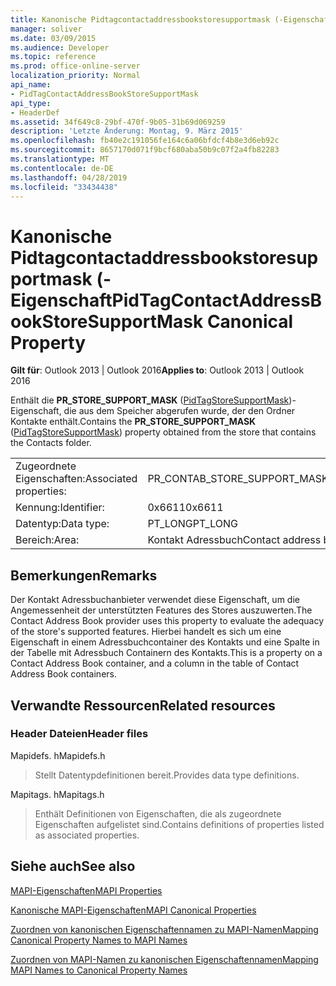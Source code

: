 ```yaml
---
title: Kanonische Pidtagcontactaddressbookstoresupportmask (-Eigenschaft
manager: soliver
ms.date: 03/09/2015
ms.audience: Developer
ms.topic: reference
ms.prod: office-online-server
localization_priority: Normal
api_name:
- PidTagContactAddressBookStoreSupportMask
api_type:
- HeaderDef
ms.assetid: 34f649c8-29bf-470f-9b05-31b69d069259
description: 'Letzte Änderung: Montag, 9. März 2015'
ms.openlocfilehash: fb40e2c191056fe164c6a06bfdcf4b8e3d6eb92c
ms.sourcegitcommit: 8657170d071f9bcf680aba50b9c07f2a4fb82283
ms.translationtype: MT
ms.contentlocale: de-DE
ms.lasthandoff: 04/28/2019
ms.locfileid: "33434438"
---
```

# <a name="pidtagcontactaddressbookstoresupportmask-canonical-property"></a><span data-ttu-id="6fd91-103">Kanonische Pidtagcontactaddressbookstoresupportmask (-Eigenschaft</span><span class="sxs-lookup"><span data-stu-id="6fd91-103">PidTagContactAddressBookStoreSupportMask Canonical Property</span></span>

  
  
<span data-ttu-id="6fd91-104">**Gilt für**: Outlook 2013 | Outlook 2016</span><span class="sxs-lookup"><span data-stu-id="6fd91-104">**Applies to**: Outlook 2013 | Outlook 2016</span></span> 
  
<span data-ttu-id="6fd91-105">Enthält die **PR_STORE_SUPPORT_MASK** ([PidTagStoreSupportMask](pidtagcontactaddressbookstoresupportmask-canonical-property.md))-Eigenschaft, die aus dem Speicher abgerufen wurde, der den Ordner Kontakte enthält.</span><span class="sxs-lookup"><span data-stu-id="6fd91-105">Contains the **PR_STORE_SUPPORT_MASK** ([PidTagStoreSupportMask](pidtagcontactaddressbookstoresupportmask-canonical-property.md)) property obtained from the store that contains the Contacts folder.</span></span>
  
|||
|:-----|:-----|
|<span data-ttu-id="6fd91-106">Zugeordnete Eigenschaften:</span><span class="sxs-lookup"><span data-stu-id="6fd91-106">Associated properties:</span></span>  <br/> |<span data-ttu-id="6fd91-107">PR_CONTAB_STORE_SUPPORT_MASK</span><span class="sxs-lookup"><span data-stu-id="6fd91-107">PR_CONTAB_STORE_SUPPORT_MASK</span></span>  <br/> |
|<span data-ttu-id="6fd91-108">Kennung:</span><span class="sxs-lookup"><span data-stu-id="6fd91-108">Identifier:</span></span>  <br/> |<span data-ttu-id="6fd91-109">0x6611</span><span class="sxs-lookup"><span data-stu-id="6fd91-109">0x6611</span></span>  <br/> |
|<span data-ttu-id="6fd91-110">Datentyp:</span><span class="sxs-lookup"><span data-stu-id="6fd91-110">Data type:</span></span>  <br/> |<span data-ttu-id="6fd91-111">PT_LONG</span><span class="sxs-lookup"><span data-stu-id="6fd91-111">PT_LONG</span></span>  <br/> |
|<span data-ttu-id="6fd91-112">Bereich:</span><span class="sxs-lookup"><span data-stu-id="6fd91-112">Area:</span></span>  <br/> |<span data-ttu-id="6fd91-113">Kontakt Adressbuch</span><span class="sxs-lookup"><span data-stu-id="6fd91-113">Contact address book</span></span>  <br/> |
   
## <a name="remarks"></a><span data-ttu-id="6fd91-114">Bemerkungen</span><span class="sxs-lookup"><span data-stu-id="6fd91-114">Remarks</span></span>

<span data-ttu-id="6fd91-115">Der Kontakt Adressbuchanbieter verwendet diese Eigenschaft, um die Angemessenheit der unterstützten Features des Stores auszuwerten.</span><span class="sxs-lookup"><span data-stu-id="6fd91-115">The Contact Address Book provider uses this property to evaluate the adequacy of the store's supported features.</span></span> <span data-ttu-id="6fd91-116">Hierbei handelt es sich um eine Eigenschaft in einem Adressbuchcontainer des Kontakts und eine Spalte in der Tabelle mit Adressbuch Containern des Kontakts.</span><span class="sxs-lookup"><span data-stu-id="6fd91-116">This is a property on a Contact Address Book container, and a column in the table of Contact Address Book containers.</span></span>
  
## <a name="related-resources"></a><span data-ttu-id="6fd91-117">Verwandte Ressourcen</span><span class="sxs-lookup"><span data-stu-id="6fd91-117">Related resources</span></span>

### <a name="header-files"></a><span data-ttu-id="6fd91-118">Header Dateien</span><span class="sxs-lookup"><span data-stu-id="6fd91-118">Header files</span></span>

<span data-ttu-id="6fd91-119">Mapidefs. h</span><span class="sxs-lookup"><span data-stu-id="6fd91-119">Mapidefs.h</span></span>
  
> <span data-ttu-id="6fd91-120">Stellt Datentypdefinitionen bereit.</span><span class="sxs-lookup"><span data-stu-id="6fd91-120">Provides data type definitions.</span></span>
    
<span data-ttu-id="6fd91-121">Mapitags. h</span><span class="sxs-lookup"><span data-stu-id="6fd91-121">Mapitags.h</span></span>
  
> <span data-ttu-id="6fd91-122">Enthält Definitionen von Eigenschaften, die als zugeordnete Eigenschaften aufgelistet sind.</span><span class="sxs-lookup"><span data-stu-id="6fd91-122">Contains definitions of properties listed as associated properties.</span></span>
    
## <a name="see-also"></a><span data-ttu-id="6fd91-123">Siehe auch</span><span class="sxs-lookup"><span data-stu-id="6fd91-123">See also</span></span>



[<span data-ttu-id="6fd91-124">MAPI-Eigenschaften</span><span class="sxs-lookup"><span data-stu-id="6fd91-124">MAPI Properties</span></span>](mapi-properties.md)
  
[<span data-ttu-id="6fd91-125">Kanonische MAPI-Eigenschaften</span><span class="sxs-lookup"><span data-stu-id="6fd91-125">MAPI Canonical Properties</span></span>](mapi-canonical-properties.md)
  
[<span data-ttu-id="6fd91-126">Zuordnen von kanonischen Eigenschaftennamen zu MAPI-Namen</span><span class="sxs-lookup"><span data-stu-id="6fd91-126">Mapping Canonical Property Names to MAPI Names</span></span>](mapping-canonical-property-names-to-mapi-names.md)
  
[<span data-ttu-id="6fd91-127">Zuordnen von MAPI-Namen zu kanonischen Eigenschaftennamen</span><span class="sxs-lookup"><span data-stu-id="6fd91-127">Mapping MAPI Names to Canonical Property Names</span></span>](mapping-mapi-names-to-canonical-property-names.md)

